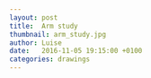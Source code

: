 ```yaml
---
layout: post
title:  Arm study
thumbnail: arm_study.jpg
author: Luise
date:   2016-11-05 19:15:00 +0100
categories: drawings
---
```

